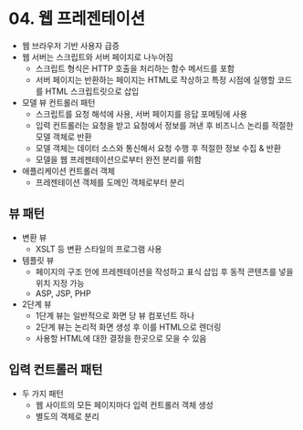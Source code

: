 # 04. 웹 프레젠테이션

- 웹 브라우저 기반 사용자 급증
- 웹 서버는 스크립트와 서버 페이지로 나누어짐
  - 스크립트 형식은 HTTP 호출을 처리하는 함수 메서드를 포함
  - 서버 페이지는 반환하는 페이지는 HTML로 작상하고 특정 시점에 실행할 코드를 HTML 스크립트릿으로 삽입
- 모델 뷰 컨트롤러 패턴
  - 스크립트를 요청 해석에 사용, 서버 페이지를 응답 포메팅에 사용
  - 입력 컨트롤러는 요청을 받고 요청에서 정보를 꺼낸 후 비즈니스 논리를 적절한 모델 객체로 반환
  - 모델 객체는 데이터 소스와 통신해서 요청 수행 후 적절한 정보 수집 & 반환
  - 모델을 웹 프레젠테이션으로부터 완전 분리를 위함
- 애플리케이션 컨트롤러 객체
  - 프레젠테이션 객체를 도메인 객체로부터 분리

## 뷰 패턴

- 변환 뷰
  - XSLT 등 변환 스타일의 프로그램 사용
- 템플릿 뷰
  - 페이지의 구조 안에 프레젠테이션을 작성하고 표식 삽입 후 동적 콘텐츠를 넣을 위치 지정 가능
  - ASP, JSP, PHP
- 2단계 뷰
  - 1단계 뷰는 일반적으로 화면 당 뷰 컴포넌트 하나
  - 2단계 뷰는 논리적 화면 생성 후 이를 HTML으로 렌더링
  - 사용할 HTML에 대한 결정을 한곳으로 모을 수 있음

## 입력 컨트롤러 패턴

- 두 가지 패턴
  - 웹 사이트의 모든 페이지마다 입력 컨트롤러 객체 생성
  - 별도의 객체로 분리
